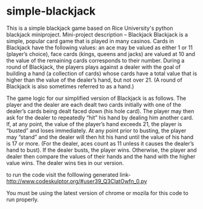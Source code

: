 # simple-blackjack
This is a simple blackjack game based on Rice University's python blackjack miniproject.
Mini-project description – Blackjack
Blackjack is a simple, popular card game that is played in many casinos. Cards in Blackjack have the following values: an ace 
may be valued as either 1 or 11 (player’s choice), face cards (kings, queens and jacks) are valued at 10 and the value of the 
remaining cards corresponds to their number. During a round of Blackjack, the players plays against a dealer with the goal of 
building a hand (a collection of cards) whose cards have a total value that is higher than the value of the dealer’s hand, but 
not over 21.  (A round of Blackjack is also sometimes referred to as a hand.)

The game logic for our simplified version of Blackjack is as follows. The player and the dealer are each dealt two cards 
initially with one of the dealer’s cards being dealt faced down (his hole card). The player may then ask for the dealer to 
repeatedly “hit” his hand by dealing him another card. If, at any point, the value of the player’s hand exceeds 21, the player 
is “busted” and loses immediately. At any point prior to busting, the player may “stand” and the dealer will then hit his hand 
until the value of his hand is 17 or more. (For the dealer, aces count as 11 unless it causes the dealer’s hand to bust). 
If the dealer busts, the player wins. Otherwise, the player and dealer then compare the values of their hands and the hand with 
the higher value wins. The dealer wins ties in our version.

to run the code visit the folllowing generated link-
http://www.codeskulptor.org/#user39_Q3ClatOwfn_0.py

You must be using the latest version of chrome or mozila for this code to run properly.
